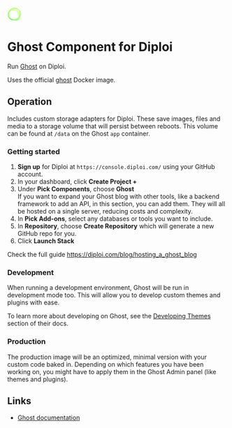<img alt="icon" src=".diploi/icon.svg" width="32">

# Ghost Component for Diploi

Run [Ghost](https://ghost.org/) on Diploi.

Uses the official [ghost](https://hub.docker.com/_/ghost/) Docker image.

## Operation

Includes custom storage adapters for Diploi. These save images, files and media to a storage volume that will persist between reboots.
This volume can be found at `/data` on the Ghost `app` container.

### Getting started

1. **Sign up** for Diploi at `https://console.diploi.com/` using your GitHub account.
2. In your dashboard, click **Create Project +**
3. Under **Pick Components**, choose **Ghost**  
 If you want to expand your Ghost blog with other tools, like a backend framework to add an API, in this section, you can add them. They will all be hosted on a single server, reducing costs and complexity.
4. In **Pick Add-ons**, select any databases or tools you want to include.
5. In **Repository**, choose **Create Repository** which will generate a new GitHub repo for you.
6. Click **Launch Stack**

Check the full guide https://diploi.com/blog/hosting_a_ghost_blog

### Development

When running a development environment, Ghost will be run in development mode too.
This will allow you to develop custom themes and plugins with ease.

To learn more about developing on Ghost, see the [Developing Themes](https://ghost.org/docs/install/local/#developing-themes) section of their docs.

### Production

The production image will be an optimized, minimal version with your custom code baked in.
Depending on which features you have been working on, you might have to apply them in the Ghost Admin panel (like themes and plugins).

## Links

- [Ghost documentation](https://ghost.org/docs/)
